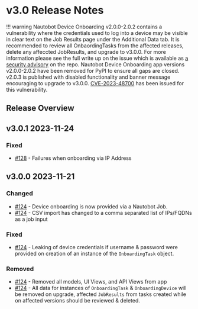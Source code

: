 # v3.0 Release Notes

!!! warning
    Nautobot Device Onboarding v2.0.0-2.0.2 contains a vulnerability where the credentials used to log into a device may be visible in clear text on the Job Results page under the Additional Data tab. It is recommended to review all OnbaordingTasks from the affected releases, delete any affeccted JobResults, and upgrade to v3.0.0. For more information please see the full write up on the issue which is available as [a security advisory](https://github.com/nautobot/nautobot-plugin-device-onboarding/security/advisories/GHSA-qf3c-rw9f-jh7v) on the repo. Nautobot Device Onboarding app versions v2.0.0-2.0.2 have been removed for PyPI to ensure all gaps are closed. v2.0.3 is published with disabled functionality and banner message encouraging to upgrade to v3.0.0. [CVE-2023-48700](https://www.cve.org/CVERecord?id=CVE-2023-48700) has been issued for this vulnerability.

## Release Overview

## v3.0.1 2023-11-24

### Fixed

- [#128](https://github.com/nautobot/nautobot-plugin-device-onboarding/issues/128) - Failures when onboarding via IP Address

## v3.0.0 2023-11-21

### Changed

- [#124](https://github.com/nautobot/nautobot-plugin-device-onboarding/pull/124) - Device onboarding is now provided via a Nautobot Job.
- [#124](https://github.com/nautobot/nautobot-plugin-device-onboarding/pull/124) - CSV import has changed to a comma separated list of IPs/FQDNs as a job input

### Fixed

- [#124](https://github.com/nautobot/nautobot-plugin-device-onboarding/pull/124) - Leaking of device credentials if username & password were provided on creation of an instance of the `OnboardingTask` object.

### Removed

- [#124](https://github.com/nautobot/nautobot-plugin-device-onboarding/pull/124) - Removed all models, UI Views, and API Views from app
- [#124](https://github.com/nautobot/nautobot-plugin-device-onboarding/pull/124) - All data for instances of `OnboardingTask` & `OnboardingDevice` will be removed on upgrade, affected `JobResults` from tasks created while on affected versions should be reviewed & deleted.
